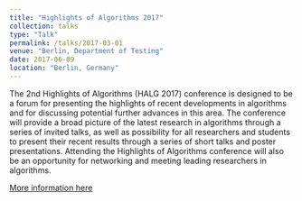 ```yaml
---
title: "Highlights of Algorithms 2017"
collection: talks
type: "Talk"
permalink: /talks/2017-03-01
venue: "Berlin, Department of Testing"
date: 2017-06-09
location: "Berlin, Germany"
---
```


The 2nd Highlights of Algorithms (HALG 2017) conference is designed to be a forum for presenting the highlights of recent developments in algorithms and for discussing potential further advances in this area. The conference will provide a broad picture of the latest research in algorithms through a series of invited talks, as well as possibility for all researchers and students to present their recent results through a series of short talks and poster presentations. Attending the Highlights of Algorithms conference will also be an opportunity for networking and meeting leading researchers in algorithms.

[More information here](http://2017.highlightsofalgorithms.org/)
